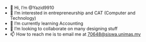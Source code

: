 - 👋 Hi, I’m @Yazid9910
- 👀 I’m interested in entrepreneurship and CAT (Computer and Technology)
- 🌱 I’m currently learning Accounting 
- 💞️ I’m looking to collaborate on many designing stuff
- 📫 How to reach me is to email me at 70648@siswa.unimas.my

<!---
Yazid9910/Yazid9910 is a ✨ special ✨ repository because its `README.md` (this file) appears on your GitHub profile.
You can click the Preview link to take a look at your changes.
--->
